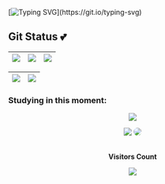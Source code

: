 




[![Typing SVG](https://readme-typing-svg.herokuapp.com/?color=3FE7F7FF&size=35&center=true&vCenter=true&width=1000&lines=Hello!+My+name+is+Samira+Cavalcanti;I'm+from+Brazil+;Graduated+Systems+Analysis+and+Development+;Welcome!)](https://git.io/typing-svg)



##  Git Status 💕                                                                                                     
| ![](http://github-profile-summary-cards.vercel.app/api/cards/stats?username=SamiraCavalcanti&theme=radical) | ![](http://github-profile-summary-cards.vercel.app/api/cards/repos-per-language?username=SamiraCavalcanti&theme=radical) | ![](http://github-profile-summary-cards.vercel.app/api/cards/most-commit-language?username=SamiraCavalcanti&theme=radical) |
| :-: | :-: | :-: |

|![](http://github-profile-summary-cards.vercel.app/api/cards/productive-time?username=SamiraCavalcanti&theme=radical&utcOffset=-3) |![](http://github-profile-summary-cards.vercel.app/api/cards/profile-details?username=SamiraCavalcanti&theme=radical)| 
| :-: | :-: |

 







### Studying in this moment:
<p align="center">
  <a href="https://skillicons.dev">
    <img src="https://skillicons.dev/icons?i=,git,mysql,postgres,aws,py,html,bash,php" />
 
<div align="center">
<a href = "mailto:cmp.1a.samicavalcanti@gmail.com"> <img src="https://img.shields.io/badge/-Gmail-%23333?style=for-the-badge&logo=gmail&logoColor=pink" target="_blank" aligin=center></a>
<a href="[https://www.linkedin.com/in/samira-cavalcanti-a20144199/](https://www.linkedin.com/in/samiracavalcanti)" target="_blank"><img src="https://img.shields.io/badge/-LinkedIn-%230077B5?style=for-the-badge&logo=linkedin&logoColor=white" style="border-radius: 30px" target="_blank"></a> 
 </div>


<div align="center">
<br><p align="centre"><b>Visitors Count</b></p>  
<p align="center"><img color=#00FFFF"  align="center" src="https://profile-counter.glitch.me/{SamiraCavalcanti}/count.svg" /></p> 
<br>
</div>

